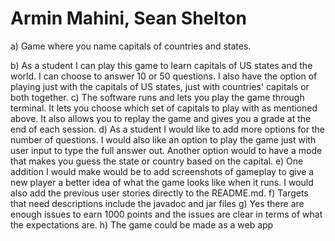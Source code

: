 # Armin Mahini, Sean Shelton

a) Game where you name capitals of countries and states.

b) As a student I can play this game to learn capitals of US states and the world.
   I can choose to answer 10 or 50 questions. I also have the option of playing just with the capitals of US states,
   just with countries' capitals or both together.
c) The software runs and lets you play the game through terminal. It lets you choose which set of capitals to play with 
    as mentioned above. It also allows you to replay the game and gives you a grade at the end of each session.
d) As a student I would like to add more options for the number of questions. I would also like an option to play the game
    just with user input to type the full answer out. Another option would to have a mode that makes you guess the state or
    country based on the capital.
e) One addition I would make would be to add screenshots of gameplay to give a new player a better idea of what the game
  looks like when it runs. I would also add the previous user stories directly to the README.md.
f) Targets that need descriptions include the javadoc and jar files
g) Yes there are enough issues to earn 1000 points and the issues are clear in terms of what the expectations are.
h) The game could be made as a web app
